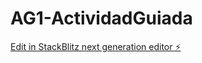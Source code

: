# AG1-ActividadGuiada

[Edit in StackBlitz next generation editor ⚡️](https://stackblitz.com/~/github.com/kpaulfran/AG1-ActividadGuiada)
